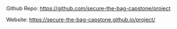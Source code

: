Github Repo: https://github.com/secure-the-bag-capstone/project

Website: https://secure-the-bag-capstone.github.io/project/
